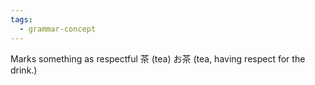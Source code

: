 ```yaml
---
tags:
  - grammar-concept
---
```

Marks something as respectful
茶 (tea)
お茶 (tea, having respect for the drink.)